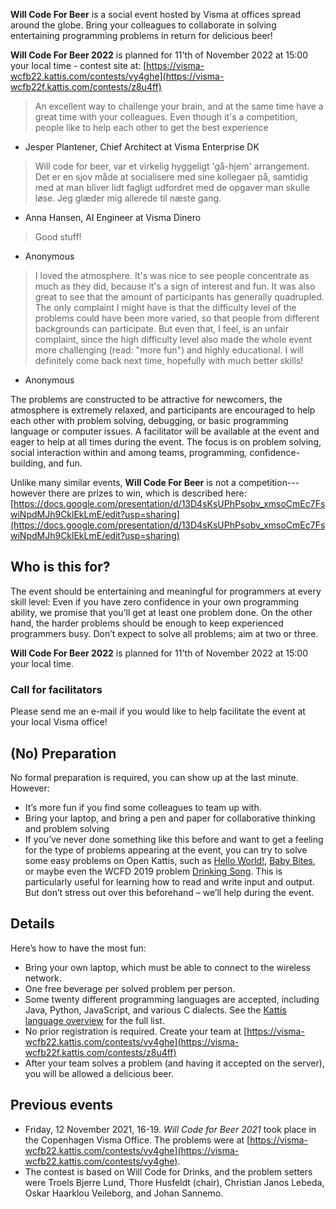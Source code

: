 **Will Code For Beer** is a social event hosted by Visma at offices spread around the globe.
Bring your colleagues to collaborate in solving entertaining programming problems in return for delicious beer! 

**Will Code For Beer 2022** is planned for 11'th of November 2022 at 15:00 your local time - contest site at: [https://visma-wcfb22.kattis.com/contests/vy4ghe](https://visma-wcfb22f.kattis.com/contests/z8u4ff)

> An excellent way to challenge your brain, and at the same time have a great time with your colleagues. Even though it's a competition, people like to help each other to get the best experience

- Jesper Plantener, Chief Architect at Visma Enterprise DK

> Will code for beer, var et virkelig hyggeligt 'gå-hjem' arrangement. Det er en sjov måde at socialisere med sine kollegaer på, samtidig med at man bliver lidt fagligt udfordret med de opgaver man skulle løse. Jeg glæder mig allerede til næste gang.

- Anna Hansen, AI Engineer at Visma Dinero

> Good stuff!

- Anonymous

> I loved the atmosphere. It's was nice to see people concentrate as much as they did, because it's a sign of interest and fun. It was also great to see that the amount of participants has generally quadrupled. The only complaint I might have is that the difficulty level of the problems could have been more varied, so that people from different backgrounds can participate. But even that, I feel, is an unfair complaint, since the high difficulty level also made the whole event more challenging (read: "more fun") and highly educational. I will definitely come back next time, hopefully with much better skills!

- Anonymous

The problems are constructed to be attractive for newcomers, the atmosphere is extremely relaxed, and participants are encouraged to help each other with problem solving, debugging, or basic programming language or computer issues.
A facilitator will be available at the event and eager to help at all times during the event.
The focus is on problem solving, social interaction within and among teams, programming, confidence-building, and fun.

Unlike many similar events, **Will Code For Beer** is not a competition--- however there are prizes to win, which is described here: [https://docs.google.com/presentation/d/13D4sKsUPhPsobv_xmsoCmEc7FswiNpdMJh9CklEkLmE/edit?usp=sharing](https://docs.google.com/presentation/d/13D4sKsUPhPsobv_xmsoCmEc7FswiNpdMJh9CklEkLmE/edit?usp=sharing)

Who is this for?
----------------

The event should be entertaining and meaningful for programmers at every skill level: 
Even if you have zero confidence in your own programming ability, we promise that you’ll get at least one problem done.
On the other hand, the harder problems should be enough to keep experienced programmers busy.
Don’t expect to solve all problems; aim at two or three.

**Will Code For Beer 2022** is planned for 11'th of November 2022 at 15:00 your local time.

### Call for facilitators

Please send me an e-mail if you would like to help facilitate the event at your local Visma office!

(No) Preparation
----------------

No formal preparation is required, you can show up at the last minute.
However:

* It’s more fun if you find some colleagues to team up with.
* Bring your laptop, and bring a pen and paper for collaborative thinking and problem solving
* If you’ve never done something like this before and want to get a feeling for the type of problems appearing at the event, you can try to solve some easy problems on Open Kattis, such as [Hello World!](https://open.kattis.com/problems/hello), [Baby Bites](https://open.kattis.com/problems/babybites), or maybe even the WCFD 2019 problem [Drinking Song](https://open.kattis.com/problems/drinkingsong).
This is particularly useful for learning how to read and write input and output. But don’t stress out over this beforehand – we’ll help during the event.

Details
-------

Here’s how to have the most fun:

* Bring your own laptop, which must be able to connect to the wireless network.
* One free beverage per solved problem per person.
* Some twenty different programming languages are accepted, including Java, Python, JavaScript, and various C dialects. 
  See the [Kattis language overview](https://open.kattis.com/help) for the full list.
* No prior registration is required. Create your team at [https://visma-wcfb22.kattis.com/contests/vy4ghe](https://visma-wcfb22f.kattis.com/contests/z8u4ff)
* After your team solves a problem (and having it accepted on the server), you will be allowed a delicious beer.

Previous events
---------------
* Friday, 12 November 2021, 16-19. _Will Code for Beer 2021_ took place in the Copenhagen Visma Office. The problems were at [https://visma-wcfb22.kattis.com/contests/vy4ghe](https://visma-wcfb22.kattis.com/contests/vy4ghe).
* The contest is based on Will Code for Drinks, and the problem setters were Troels Bjerre Lund, Thore Husfeldt (chair), Christian Janos Lebeda, Oskar Haarklou Veileborg, and Johan Sannemo.



